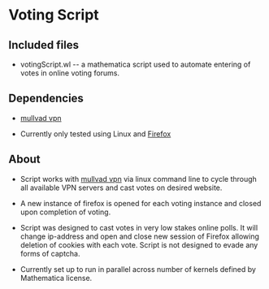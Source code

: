 # Voting Script
## Included files
* votingScript.wl -- a mathematica script used to automate entering of votes in 
online voting forums.

## Dependencies
* [mullvad vpn](https://mullvad.net/)

* Currently only tested using Linux and [Firefox](https://www.mozilla.org/en-US/firefox/new/)

## About
* Script works with [mullvad vpn](https://mullvad.net/) via linux command line 
to cycle through all available VPN servers and cast votes on desired website.
 
* A new instance of firefox is opened for each voting instance and closed upon 
completion of voting.

* Script was designed to cast votes in very low stakes online polls. It will 
change ip-address and open and close new session of Firefox allowing deletion of 
cookies with each vote. Script is not designed to evade any forms of captcha.

* Currently set up to run in parallel across number of kernels defined by 
Mathematica license.
